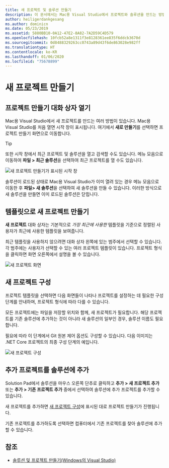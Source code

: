 ```yaml
---
title: 새 프로젝트 및 솔루션 만들기
description: 이 문서에서는 Mac용 Visual Studio에서 프로젝트와 솔루션을 만드는 방법을 설명합니다.
author: heiligerdankgesang
ms.author: dominicn
ms.date: 05/23/2019
ms.assetid: 5880BB10-0A12-47E2-8A82-7A2D59C4D579
ms.openlocfilehash: 10fcb52a8e1311f3e8128361ee835f6ddcb3670d
ms.sourcegitcommit: 0d8488329263cc0743a89d43f6de863028e982ff
ms.translationtype: HT
ms.contentlocale: ko-KR
ms.lasthandoff: 01/06/2020
ms.locfileid: "75678899"
---
```

# <a name="create-a-new-project"></a>새 프로젝트 만들기

## <a name="opening-the-project-creation-dialog"></a>프로젝트 만들기 대화 상자 열기

Mac용 Visual Studio에서 새 프로젝트를 만드는 여러 방법이 있습니다. Mac용 Visual Studio를 처음 열면 시작 창이 표시됩니다. 여기에서 **새로 만들기**를 선택하면 프로젝트 만들기 화면으로 이동합니다.

> [!TIP]
> 또한 시작 창에서 최근 프로젝트 및 솔루션을 열고 검색할 수도 있습니다. 메뉴 모음으로 이동하여 **파일 > 최근 솔루션**을 선택하여 최근 프로젝트를 열 수도 있습니다.

![새 프로젝트 만들기가 표시된 시작 창](media/first-run-project.png)

솔루션이 로드된 상태로 Mac용 Visual Studio가 이미 열려 있는 경우 메뉴 모음으로 이동한 후 **파일> 새 솔루션**을 선택하여 새 솔루션을 만들 수 있습니다. 이러한 방식으로 새 솔루션을 만들면 이미 로드된 솔루션은 닫힙니다.

## <a name="creating-a-new-project-from-a-template"></a>템플릿으로 새 프로젝트 만들기

**새 프로젝트** 대화 상자는 기본적으로 *가장 최근에 사용한* 템플릿을 기준으로 정렬된 사용자가 최근에 사용한 템플릿을 보여줍니다.

최근 템플릿을 사용하지 않으려면 대화 상자 왼쪽에 있는 범주에서 선택할 수 있습니다. 각 범주에는 사용자가 선택할 수 있는 여러 프로젝트 템플릿이 있습니다. 프로젝트 형식을 클릭하면 화면 오른쪽에서 설명을 볼 수 있습니다.

![새 프로젝트 화면](media/project-creation-screen.png)

## <a name="configuring-your-new-project"></a>새 프로젝트 구성

프로젝트 템플릿을 선택하면 다음 화면들이 나타나 프로젝트를 설정하는 데 필요한 구성 단계를 안내하며, 프로젝트 형식에 따라 다를 수 있습니다.

모든 프로젝트에는 파일을 저장할 위치와 함께, 새 프로젝트가 필요합니다. 해당 프로젝트를 기존 솔루션에 추가하는 것이 아니라 새 솔루션의 일부인 경우, 솔루션 이름도 필요합니다.

필요에 따라 이 단계에서 Git 원본 제어 옵션도 구성할 수 있습니다. 다음 이미지는 .NET Core 프로젝트의 최종 구성 단계의 예입니다.

![새 프로젝트 구성](media/configure-new-project.png)

## <a name="adding-additional-projects-to-a-solution"></a>추가 프로젝트를 솔루션에 추가

Solution Pad에서 솔루션을 마우스 오른쪽 단추로 클릭하고 **추가 > 새 프로젝트 추가** 또는 **추가 > 기존 프로젝트 추가** 중에서 선택하여 솔루션에 추가 프로젝트를 추가할 수 있습니다.

새 프로젝트를 추가하면 [새 프로젝트 구성](#configuring-your-new-project)에 표시된 대로 프로젝트 만들기가 진행됩니다.

기존 프로젝트를 추가하도록 선택하면 컴퓨터에서 기존 프로젝트를 찾아 솔루션에 추가할 수 있습니다.

## <a name="see-also"></a>참조

- [솔루션 및 프로젝트 만들기(Windows의 Visual Studio)](/visualstudio/ide/creating-solutions-and-projects)
